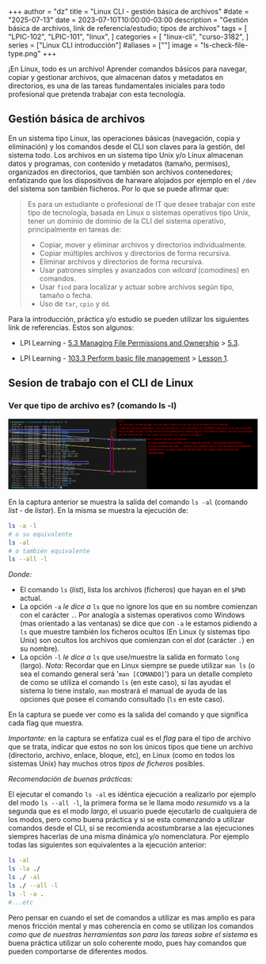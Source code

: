 +++
author = "dz"
title = "Linux CLI - gestión básica de archivos"
#date = "2025-07-13"
date = 2023-07-10T10:00:00-03:00
description = "Gestión básica de archivos, link de referencia/estudio; tipos de archivos"
tags = [
    "LPIC-102",
    "LPIC-101",
    "linux",
]
categories = [
    "linux-cli",
    "curso-3182",
]
series = ["Linux CLI introducción"]
#aliases = [""]
image = "ls-check-file-type.png"
+++

¡En Linux, todo es un archivo! Aprender comandos básicos para navegar, copiar y gestionar archivos, que almacenan datos y metadatos en directorios, es una de las tareas fundamentales iniciales para todo profesional que pretenda trabajar con esta tecnología.
<!--more-->

<!-- > En Linux, todo se maneja como un archivo, por lo que dominar su manipulación es fundamental. En esta entrada se enumeran algunos link de documentación pública que LPIC comparte en su sitio oficial, para preparación de sus certificaciones para la tecnología Linux. 
> También se muestra la ejecucion del comando `ls`, para mostrar o tener un primer contacto de como trabajar con el CLI de un sistema tipo Unix y/o CLI de Linux, listando como se puede revisar de que tipo de archivo se encuentran en la ruta (`$PWD`) actual del usuario que lo ejecuta.
-->

## Gestión básica de archivos

En un sistema tipo Linux, las operaciones básicas (navegación, copia y eliminación) y los comandos desde el CLI son claves para la gestión, del sistema todo. Los archivos en un sistema tipo Unix y/o Linux almacenan datos y programas, con contenido y metadatos (tamaño, permisos), organizados en directorios, que también son archivos contenedores; enfatizando que los dispositivos de harware alojados por ejemplo en el `/dev` del sistema son también fiicheros. Por lo que se puede afirmar que:

> Es para un estudiante o profesional de IT que desee trabajar con este tipo de tecnología, basada en Linux o sistemas operativos tipo Unix, tener un dominio de dominio de la CLI del sistema operativo, principalmente en tareas de:
>
> - Copiar, mover y eliminar archivos y directorios individualmente.
> - Copiar múltiples archivos y directorios de forma recursiva.
> - Eliminar archivos y directorios de forma recursiva.
> - Usar patrones simples y avanzados con _wilcard_ (comodines) en comandos.
> - Usar `find` para localizar y actuar sobre archivos según tipo, tamaño o fecha.
> - Uso de `tar`, `cpio` y `dd`.

Para la introducción, práctica y/o estudio se pueden utilizar los siguientes link de referencias. Estos son algunos:

- LPI Learning - [5.3 Managing File Permissions and Ownership](https://learning.lpi.org/en/learning-materials/010-160/5/5.3/) > [5.3](https://learning.lpi.org/en/learning-materials/010-160/5/5.3/5.3_01/).

- LPI Learning - [103.3 Perform basic file management](https://learning.lpi.org/en/learning-materials/101-500/103/103.3/) > [Lesson 1](https://learning.lpi.org/en/learning-materials/101-500/103/103.3/103.3_01/).

## Sesion de trabajo con el CLI de Linux

### Ver que tipo de archivo es? (comando ls -l)
![ls -l listar e identificar que tipo de archivo se trata](ls-check-file-type.png)

En la captura anterior se muestra la salida del comando `ls -al` (comando _list_ - de _listar_). En la misma se muestra la ejecución de:

```bash
ls -a -l
# o su equivalente
ls -al
# o también equivalente
ls --all -l
```

_Donde:_

- El comando `ls` (_list_), lista los archivos (ficheros) que hayan en el `$PWD` actual.
- La opción `-a` _le dice a_ `ls` que no ignore los que en su nombre comienzan con el carácter `.`. Por analogía a sistemas operativos como Windows (mas orientado a las ventanas) se dice que con `-a` le estamos pidiendo a `ls` que muestre también los ficheros ocultos (En Linux (y sistemas tipo Unix) son ocultos los archivos que comienzan con el _dot_ (carácter `.`) en su nombre).
- La opción `-l` _le dice a_ `ls` que use/muestre la salida en formato `long` (largo).
_Nota:_ Recordar que en Linux siempre se puede utilizar `man ls` (o sea el comando general será '`man [COMANDO]`') para un detalle completo de como se utiliza el comando `ls` (en este caso), si las ayudas el sistema lo tiene instalo, `man` mostrará el manual de ayuda de las opciones que posee el comando consultado (`ls` en este caso).

En la captura se puede ver como es la salida del comando y que significa cada flag que muestra.

_Importante:_ en la captura se enfatiza cual es el _flag_ para el tipo de archivo que se trata, indicar que estos no son los únicos tipos que tiene un archivo (directorio, archivo, enlace, bloque, etc), en Linux (como en todos los sistemas Unix) hay muchos otros _tipos de ficheros_ posibles.



_Recomendación de buenas prácticas:_

El ejecutar el comando `ls -al` es idéntica ejecución a realizarlo por ejemplo del modo `ls --all -l`, la primera forma se le llama modo _resumido_ vs a la segunda que es el modo _largo_, el usuario puede ejecutarlo de cualquiera de los modos, pero como buena práctica y si se esta comenzando a utilizar comandos desde el CLI, si se recomienda acostumbrarse a las ejecuciones siempres hacerlas de una misma dinámica y/o nomenclatura. Por ejemplo todas las siguientes son equivalentes a la ejecución anterior:

```bash
ls -al
ls -la ./
ls ./ -al
ls ./ --all -l
ls -l -a .
#...etc
```

Pero pensar en cuando el set de comandos a utilizar es mas amplio es para menos fricción mental y mas coherencia en como se utilizan los comandos _como que de nuestras herramientas son para las tareas sobre el sistema_ es buena práctica utilizar un solo coherente modo, pues hay comandos que pueden comportarse de diferentes modos.

